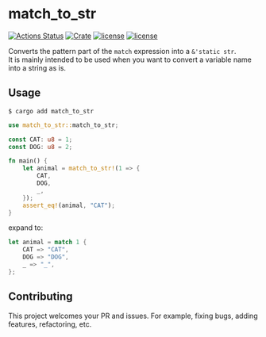 # match_to_str

[![Actions Status](https://github.com/kumavale/match_to_str/workflows/Rust/badge.svg)](https://github.com/kumavale/match_to_str/actions)
[![Crate](https://img.shields.io/crates/v/match_to_str.svg)](https://crates.io/crates/match_to_str)
[![license](https://img.shields.io/badge/License-MIT-blue.svg?style=flat)](LICENSE-MIT)
[![license](https://img.shields.io/badge/License-Apache%202.0-blue.svg?style=flat)](LICENSE-APACHE)

Converts the pattern part of the `match` expression into a `&'static str`.  
It is mainly intended to be used when you want to convert a variable name into a string as is.

## Usage

```
$ cargo add match_to_str
```

```rust
use match_to_str::match_to_str;

const CAT: u8 = 1;
const DOG: u8 = 2;

fn main() {
    let animal = match_to_str!(1 => {
        CAT,
        DOG,
        _,
    });
    assert_eq!(animal, "CAT");
}
```

expand to:

```rust
let animal = match 1 {
    CAT => "CAT",
    DOG => "DOG",
    _ => "_",
};
```

## Contributing

This project welcomes your PR and issues. For example, fixing bugs, adding features, refactoring, etc.
